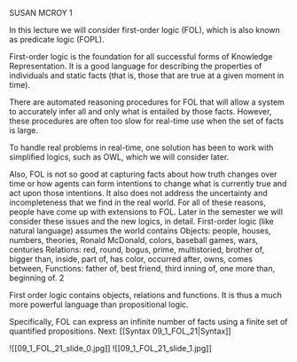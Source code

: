 ﻿SUSAN MCROY
1

In this lecture we will consider first-order logic (FOL), which is also known as predicate logic (FOPL).

First-order logic is the foundation for all successful forms of Knowledge Representation. It is a good language for describing the properties of individuals and static facts (that is, those that are true at a given moment in time).

There are automated reasoning procedures for FOL that will allow a system to accurately infer all and only what is entailed by those facts. However, these procedures are often too slow for real-time use when the set of facts is large.

To handle real problems in real-time, one solution has been to work with simplified logics, such as OWL, which we will consider later.

Also, FOL is not so good at capturing facts about how truth changes over time or how agents can form intentions to change what is currently true and act upon those intentions. It also does not address the uncertainty and incompleteness that we find in the real world. For all of these reasons, people have come up with extensions to FOL. Later in the semester we will consider these issues and the new logics, in detail. 
First-order logic (like natural language) assumes the world contains
Objects: people, houses, numbers, theories, Ronald McDonald, colors, baseball games, wars, centuries
Relations: red, round, bogus, prime, multistoried, brother of, bigger than, inside, part of, has color, occurred after, owns, comes between, 
Functions: father of, best friend, third inning of, one more than, beginning of.
2

First order logic contains objects, relations and functions. It is thus a much more powerful language than propositional logic.

Specifically, FOL can express an infinite number of facts using a finite set of quantified propositions.
Next: [[Syntax 09_1_FOL_21|Syntax]]

![[09_1_FOL_21_slide_0.jpg]]
![[09_1_FOL_21_slide_1.jpg]]
